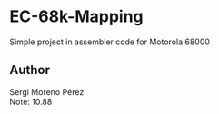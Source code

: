 # EC-68k-Mapping
Simple project in assembler code for Motorola 68000
## Author
Sergi Moreno Pérez \
Note: 10.88
